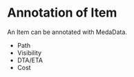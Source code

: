 Annotation of Item
==================

An Item can be annotated with MedaData.

* Path
* Visibility
* DTA/ETA
* Cost
